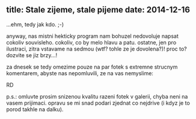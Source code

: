 title: Stale zijeme, stale pijeme
date: 2014-12-16
---

...ehm, tedy jak kdo. ;-)

anyway, nas mistni hekticky program nam bohuzel nedovoluje napsat cokoliv souvisleho. cokoliv, co by melo hlavu a patu. ostatne, jen pro ilustraci, zitra vstavame na sedmou (wtf? tohle ze je dovolena?)! proc to? dozvite se jiz brzy...!

za dnesek se tedy omezime pouze na par fotek s extremne strucnym komentarem, abyste nas nepomluvili, ze na vas nemyslime:

RD

p.s.: omluvte prosim snizenou kvalitu razeni fotek v galerii, chyba neni na vasem prijimaci. opravu se mi snad podari zjednat co nejdrive (i kdyz je to porod takhle na dalku).
